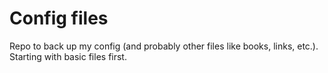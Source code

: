 # Config files

Repo to back up my config (and probably other files like books, links, etc.).
Starting with basic files first.
